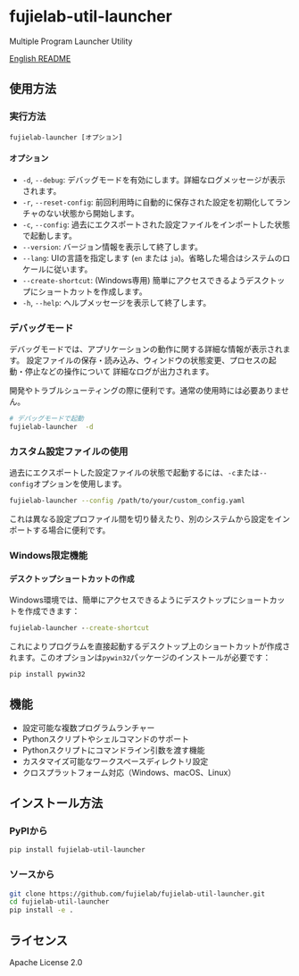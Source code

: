 # fujielab-util-launcher

Multiple Program Launcher Utility

[English README](README.md)

## 使用方法

### 実行方法

```
fujielab-launcher [オプション]
```

#### オプション

- `-d`, `--debug`: デバッグモードを有効にします。詳細なログメッセージが表示されます。
- `-r`, `--reset-config`: 前回利用時に自動的に保存された設定を初期化してランチャのない状態から開始します。
- `-c`, `--config`: 過去にエクスポートされた設定ファイルをインポートした状態で起動します。
- `--version`: バージョン情報を表示して終了します。
- `--lang`: UIの言語を指定します (`en` または `ja`)。省略した場合はシステムのロ
  ケールに従います。
- `--create-shortcut`: (Windows専用) 簡単にアクセスできるようデスクトップにショートカットを作成します。
- `-h`, `--help`: ヘルプメッセージを表示して終了します。

### デバッグモード

デバッグモードでは、アプリケーションの動作に関する詳細な情報が表示されます。
設定ファイルの保存・読み込み、ウィンドウの状態変更、プロセスの起動・停止などの操作について
詳細なログが出力されます。

開発やトラブルシューティングの際に便利です。通常の使用時には必要ありません。

```bash
# デバッグモードで起動
fujielab-launcher  -d
```

### カスタム設定ファイルの使用

過去にエクスポートした設定ファイルの状態で起動するには、`-c`または`--config`オプションを使用します。

```bash
fujielab-launcher --config /path/to/your/custom_config.yaml
```

これは異なる設定プロファイル間を切り替えたり、別のシステムから設定をインポートする場合に便利です。

### Windows限定機能

#### デスクトップショートカットの作成

Windows環境では、簡単にアクセスできるようにデスクトップにショートカットを作成できます：

```cmd
fujielab-launcher --create-shortcut
```

これによりプログラムを直接起動するデスクトップ上のショートカットが作成されます。このオプションは`pywin32`パッケージのインストールが必要です：

```cmd
pip install pywin32
```

## 機能

- 設定可能な複数プログラムランチャー
- Pythonスクリプトやシェルコマンドのサポート
- Pythonスクリプトにコマンドライン引数を渡す機能
- カスタマイズ可能なワークスペースディレクトリ設定
- クロスプラットフォーム対応（Windows、macOS、Linux）

## インストール方法

### PyPIから

```bash
pip install fujielab-util-launcher
```

### ソースから

```bash
git clone https://github.com/fujielab/fujielab-util-launcher.git
cd fujielab-util-launcher
pip install -e .
```

## ライセンス

Apache License 2.0
